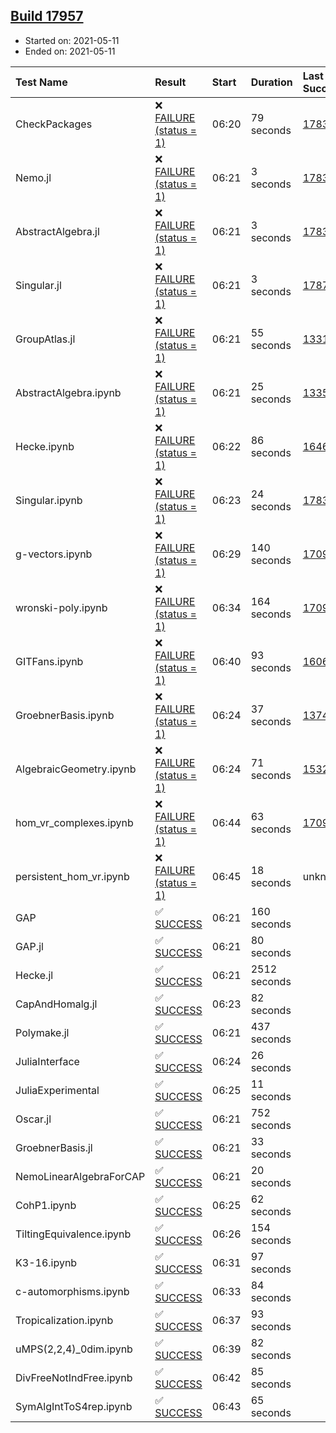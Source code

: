 ## [Build 17957](https://oscarci.mathematik.uni-kl.de/job/oscar/17957/)

* Started on: 2021-05-11
* Ended on: 2021-05-11

| Test Name    | Result | Start | Duration | Last Success | First Failure |
|:-------------|:-------|:------|:---------|:-------------|:--------------|
| CheckPackages | ❌ [FAILURE (status = 1)](https://oscarci.mathematik.uni-kl.de/job/oscar/17957/artifact/logs/build-17957/CheckPackages.log) | 06:20 | 79 seconds | [17832](https://oscarci.mathematik.uni-kl.de/job/oscar/17832/) | [17833](https://oscarci.mathematik.uni-kl.de/job/oscar/17833/) |
| Nemo.jl | ❌ [FAILURE (status = 1)](https://oscarci.mathematik.uni-kl.de/job/oscar/17957/artifact/logs/build-17957/Nemo.jl.log) | 06:21 | 3 seconds | [17835](https://oscarci.mathematik.uni-kl.de/job/oscar/17835/) | [17836](https://oscarci.mathematik.uni-kl.de/job/oscar/17836/) |
| AbstractAlgebra.jl | ❌ [FAILURE (status = 1)](https://oscarci.mathematik.uni-kl.de/job/oscar/17957/artifact/logs/build-17957/AbstractAlgebra.jl.log) | 06:21 | 3 seconds | [17831](https://oscarci.mathematik.uni-kl.de/job/oscar/17831/) | [17832](https://oscarci.mathematik.uni-kl.de/job/oscar/17832/) |
| Singular.jl | ❌ [FAILURE (status = 1)](https://oscarci.mathematik.uni-kl.de/job/oscar/17957/artifact/logs/build-17957/Singular.jl.log) | 06:21 | 3 seconds | [17871](https://oscarci.mathematik.uni-kl.de/job/oscar/17871/) | [17872](https://oscarci.mathematik.uni-kl.de/job/oscar/17872/) |
| GroupAtlas.jl | ❌ [FAILURE (status = 1)](https://oscarci.mathematik.uni-kl.de/job/oscar/17957/artifact/logs/build-17957/GroupAtlas.jl.log) | 06:21 | 55 seconds | [13311](https://oscarci.mathematik.uni-kl.de/job/oscar/13311/) | [13312](https://oscarci.mathematik.uni-kl.de/job/oscar/13312/) |
| AbstractAlgebra.ipynb | ❌ [FAILURE (status = 1)](https://oscarci.mathematik.uni-kl.de/job/oscar/17957/artifact/logs/build-17957/AbstractAlgebra.ipynb.log) | 06:21 | 25 seconds | [13355](https://oscarci.mathematik.uni-kl.de/job/oscar/13355/) | [13356](https://oscarci.mathematik.uni-kl.de/job/oscar/13356/) |
| Hecke.ipynb | ❌ [FAILURE (status = 1)](https://oscarci.mathematik.uni-kl.de/job/oscar/17957/artifact/logs/build-17957/Hecke.ipynb.log) | 06:22 | 86 seconds | [16463](https://oscarci.mathematik.uni-kl.de/job/oscar/16463/) | [16464](https://oscarci.mathematik.uni-kl.de/job/oscar/16464/) |
| Singular.ipynb | ❌ [FAILURE (status = 1)](https://oscarci.mathematik.uni-kl.de/job/oscar/17957/artifact/logs/build-17957/Singular.ipynb.log) | 06:23 | 24 seconds | [17835](https://oscarci.mathematik.uni-kl.de/job/oscar/17835/) | [17836](https://oscarci.mathematik.uni-kl.de/job/oscar/17836/) |
| g-vectors.ipynb | ❌ [FAILURE (status = 1)](https://oscarci.mathematik.uni-kl.de/job/oscar/17957/artifact/logs/build-17957/g-vectors.ipynb.log) | 06:29 | 140 seconds | [17099](https://oscarci.mathematik.uni-kl.de/job/oscar/17099/) | [17100](https://oscarci.mathematik.uni-kl.de/job/oscar/17100/) |
| wronski-poly.ipynb | ❌ [FAILURE (status = 1)](https://oscarci.mathematik.uni-kl.de/job/oscar/17957/artifact/logs/build-17957/wronski-poly.ipynb.log) | 06:34 | 164 seconds | [17098](https://oscarci.mathematik.uni-kl.de/job/oscar/17098/) | [17099](https://oscarci.mathematik.uni-kl.de/job/oscar/17099/) |
| GITFans.ipynb | ❌ [FAILURE (status = 1)](https://oscarci.mathematik.uni-kl.de/job/oscar/17957/artifact/logs/build-17957/GITFans.ipynb.log) | 06:40 | 93 seconds | [16068](https://oscarci.mathematik.uni-kl.de/job/oscar/16068/) | [16069](https://oscarci.mathematik.uni-kl.de/job/oscar/16069/) |
| GroebnerBasis.ipynb | ❌ [FAILURE (status = 1)](https://oscarci.mathematik.uni-kl.de/job/oscar/17957/artifact/logs/build-17957/GroebnerBasis.ipynb.log) | 06:24 | 37 seconds | [13748](https://oscarci.mathematik.uni-kl.de/job/oscar/13748/) | [13749](https://oscarci.mathematik.uni-kl.de/job/oscar/13749/) |
| AlgebraicGeometry.ipynb | ❌ [FAILURE (status = 1)](https://oscarci.mathematik.uni-kl.de/job/oscar/17957/artifact/logs/build-17957/AlgebraicGeometry.ipynb.log) | 06:24 | 71 seconds | [15322](https://oscarci.mathematik.uni-kl.de/job/oscar/15322/) | [15323](https://oscarci.mathematik.uni-kl.de/job/oscar/15323/) |
| hom_vr_complexes.ipynb | ❌ [FAILURE (status = 1)](https://oscarci.mathematik.uni-kl.de/job/oscar/17957/artifact/logs/build-17957/hom_vr_complexes.ipynb.log) | 06:44 | 63 seconds | [17099](https://oscarci.mathematik.uni-kl.de/job/oscar/17099/) | [17100](https://oscarci.mathematik.uni-kl.de/job/oscar/17100/) |
| persistent_hom_vr.ipynb | ❌ [FAILURE (status = 1)](https://oscarci.mathematik.uni-kl.de/job/oscar/17957/artifact/logs/build-17957/persistent_hom_vr.ipynb.log) | 06:45 | 18 seconds | unknown | unknown |
| GAP | ✅ [SUCCESS](https://oscarci.mathematik.uni-kl.de/job/oscar/17957/artifact/logs/build-17957/GAP.log) | 06:21 | 160 seconds |  |  |
| GAP.jl | ✅ [SUCCESS](https://oscarci.mathematik.uni-kl.de/job/oscar/17957/artifact/logs/build-17957/GAP.jl.log) | 06:21 | 80 seconds |  |  |
| Hecke.jl | ✅ [SUCCESS](https://oscarci.mathematik.uni-kl.de/job/oscar/17957/artifact/logs/build-17957/Hecke.jl.log) | 06:21 | 2512 seconds |  |  |
| CapAndHomalg.jl | ✅ [SUCCESS](https://oscarci.mathematik.uni-kl.de/job/oscar/17957/artifact/logs/build-17957/CapAndHomalg.jl.log) | 06:23 | 82 seconds |  |  |
| Polymake.jl | ✅ [SUCCESS](https://oscarci.mathematik.uni-kl.de/job/oscar/17957/artifact/logs/build-17957/Polymake.jl.log) | 06:21 | 437 seconds |  |  |
| JuliaInterface | ✅ [SUCCESS](https://oscarci.mathematik.uni-kl.de/job/oscar/17957/artifact/logs/build-17957/JuliaInterface.log) | 06:24 | 26 seconds |  |  |
| JuliaExperimental | ✅ [SUCCESS](https://oscarci.mathematik.uni-kl.de/job/oscar/17957/artifact/logs/build-17957/JuliaExperimental.log) | 06:25 | 11 seconds |  |  |
| Oscar.jl | ✅ [SUCCESS](https://oscarci.mathematik.uni-kl.de/job/oscar/17957/artifact/logs/build-17957/Oscar.jl.log) | 06:21 | 752 seconds |  |  |
| GroebnerBasis.jl | ✅ [SUCCESS](https://oscarci.mathematik.uni-kl.de/job/oscar/17957/artifact/logs/build-17957/GroebnerBasis.jl.log) | 06:21 | 33 seconds |  |  |
| NemoLinearAlgebraForCAP | ✅ [SUCCESS](https://oscarci.mathematik.uni-kl.de/job/oscar/17957/artifact/logs/build-17957/NemoLinearAlgebraForCAP.log) | 06:21 | 20 seconds |  |  |
| CohP1.ipynb | ✅ [SUCCESS](https://oscarci.mathematik.uni-kl.de/job/oscar/17957/artifact/logs/build-17957/CohP1.ipynb.log) | 06:25 | 62 seconds |  |  |
| TiltingEquivalence.ipynb | ✅ [SUCCESS](https://oscarci.mathematik.uni-kl.de/job/oscar/17957/artifact/logs/build-17957/TiltingEquivalence.ipynb.log) | 06:26 | 154 seconds |  |  |
| K3-16.ipynb | ✅ [SUCCESS](https://oscarci.mathematik.uni-kl.de/job/oscar/17957/artifact/logs/build-17957/K3-16.ipynb.log) | 06:31 | 97 seconds |  |  |
| c-automorphisms.ipynb | ✅ [SUCCESS](https://oscarci.mathematik.uni-kl.de/job/oscar/17957/artifact/logs/build-17957/c-automorphisms.ipynb.log) | 06:33 | 84 seconds |  |  |
| Tropicalization.ipynb | ✅ [SUCCESS](https://oscarci.mathematik.uni-kl.de/job/oscar/17957/artifact/logs/build-17957/Tropicalization.ipynb.log) | 06:37 | 93 seconds |  |  |
| uMPS(2,2,4)_0dim.ipynb | ✅ [SUCCESS](https://oscarci.mathematik.uni-kl.de/job/oscar/17957/artifact/logs/build-17957/uMPS-2-2-4-_0dim.ipynb.log) | 06:39 | 82 seconds |  |  |
| DivFreeNotIndFree.ipynb | ✅ [SUCCESS](https://oscarci.mathematik.uni-kl.de/job/oscar/17957/artifact/logs/build-17957/DivFreeNotIndFree.ipynb.log) | 06:42 | 85 seconds |  |  |
| SymAlgIntToS4rep.ipynb | ✅ [SUCCESS](https://oscarci.mathematik.uni-kl.de/job/oscar/17957/artifact/logs/build-17957/SymAlgIntToS4rep.ipynb.log) | 06:43 | 65 seconds |  |  |

